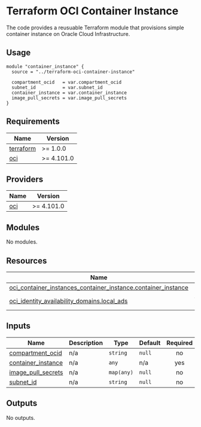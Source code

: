 # Terraform OCI Container Instance

The code provides a reusuable Terraform module that provisions
simple container instance on Oracle Cloud Infrastructure.

## Usage
    module "container_instance" {
      source = "../terraform-oci-container-instance"

      compartment_ocid   = var.compartment_ocid
      subnet_id          = var.subnet_id
      container_instance = var.container_instance
      image_pull_secrets = var.image_pull_secrets
    }

## Requirements

| Name | Version |
|------|---------|
| <a name="requirement_terraform"></a> [terraform](#requirement\_terraform) | >= 1.0.0 |
| <a name="requirement_oci"></a> [oci](#requirement\_oci) | >= 4.101.0 |

## Providers

| Name | Version |
|------|---------|
| <a name="provider_oci"></a> [oci](#provider\_oci) | >= 4.101.0 |

## Modules

No modules.

## Resources

| Name | Type |
|------|------|
| [oci_container_instances_container_instance.container_instance](https://registry.terraform.io/providers/oracle/oci/latest/docs/resources/container_instances_container_instance) | resource |
| [oci_identity_availability_domains.local_ads](https://registry.terraform.io/providers/oracle/oci/latest/docs/data-sources/identity_availability_domains) | data source |

## Inputs

| Name | Description | Type | Default | Required |
|------|-------------|------|---------|:--------:|
| <a name="input_compartment_ocid"></a> [compartment\_ocid](#input\_compartment\_ocid) | n/a | `string` | `null` | no |
| <a name="input_container_instance"></a> [container\_instance](#input\_container\_instance) | n/a | `any` | n/a | yes |
| <a name="input_image_pull_secrets"></a> [image\_pull\_secrets](#input\_image\_pull\_secrets) | n/a | `map(any)` | `null` | no |
| <a name="input_subnet_id"></a> [subnet\_id](#input\_subnet\_id) | n/a | `string` | `null` | no |

## Outputs

No outputs.
